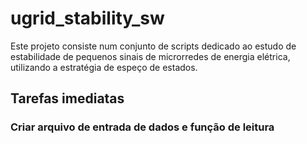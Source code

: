 # ugrid_stability_sw
Este projeto consiste num conjunto de scripts dedicado ao estudo de estabilidade de pequenos sinais de microrredes de energia elétrica, utilizando a estratégia de espeço de estados.

## Tarefas imediatas

### Criar arquivo de entrada de dados e função de leitura